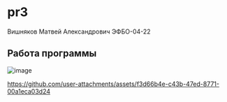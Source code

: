 # pr3

Вишняков Матвей Александрович ЭФБО-04-22

## Работа программы

![image](https://github.com/user-attachments/assets/6e195c38-6c0c-48b9-8021-9624f92f48c7)


https://github.com/user-attachments/assets/f3d66b4e-c43b-47ed-8771-00a1eca03d24

